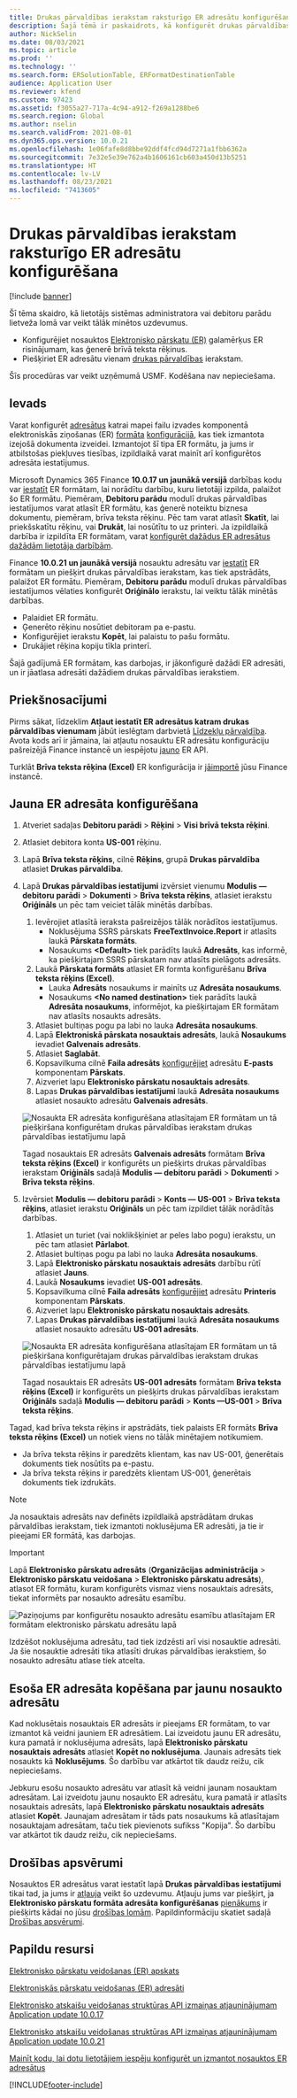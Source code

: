 ```yaml
---
title: Drukas pārvaldības ierakstam raksturīgo ER adresātu konfigurēšana
description: Šajā tēmā ir paskaidrots, kā konfigurēt drukas pārvaldības ierakstam raksturīgus adresātus elektroniskās ziņošanas (ER) formātā, kas ir konfigurēts izejošo dokumentu ģenerēšanai.
author: NickSelin
ms.date: 08/03/2021
ms.topic: article
ms.prod: ''
ms.technology: ''
ms.search.form: ERSolutionTable, ERFormatDestinationTable
audience: Application User
ms.reviewer: kfend
ms.custom: 97423
ms.assetid: f3055a27-717a-4c94-a912-f269a1288be6
ms.search.region: Global
ms.author: nselin
ms.search.validFrom: 2021-08-01
ms.dyn365.ops.version: 10.0.21
ms.openlocfilehash: 1e06fafe8d8bbe92ddf4fcd94d7271a1fbb6362a
ms.sourcegitcommit: 7e32e5e39e762a4b1606161cb603a450d13b5251
ms.translationtype: HT
ms.contentlocale: lv-LV
ms.lasthandoff: 08/23/2021
ms.locfileid: "7413605"
---
```

# <a name="configure-print-management-record-specific-er-destinations"></a>Drukas pārvaldības ierakstam raksturīgo ER adresātu konfigurēšana

[!include [banner](../includes/banner.md)]

Šī tēma skaidro, kā lietotājs sistēmas administratora vai debitoru parādu lietveža lomā var veikt tālāk minētos uzdevumus.

- Konfigurējiet nosauktos [Elektronisko pārskatu (ER)](general-electronic-reporting.md) galamērķus ER risinājumam, kas ģenerē brīvā teksta rēķinus.
- Piešķiriet ER adresātu vienam [drukas pārvaldības](document-reporting-services.md) ierakstam.

Šīs procedūras var veikt uzņēmumā USMF. Kodēšana nav nepieciešama.

## <a name="introduction"></a>Ievads

Varat konfigurēt [adresātus](electronic-reporting-destinations.md) katrai mapei failu izvades komponentā elektroniskās ziņošanas (ER) [formāta](general-electronic-reporting.md#FormatComponentOutbound) [konfigurācijā](general-electronic-reporting.md#Configuration), kas tiek izmantota izejošā dokumenta izveidei. Izmantojot šī tipa ER formātu, ja jums ir atbilstošas piekļuves tiesības, izpildlaikā varat mainīt arī konfigurētos adresāta iestatījumus.

Microsoft Dynamics 365 Finance **10.0.17 un jaunākā versijā** darbības kodu var [iestatīt](er-apis-app10-0-17.md) ER formātam, lai norādītu darbību, kuru lietotāji izpilda, palaižot šo ER formātu. Piemēram, **Debitoru parādu** modulī drukas pārvaldības iestatījumos varat atlasīt ER formātu, kas ģenerē noteiktu biznesa dokumentu, piemēram, brīva teksta rēķinu. Pēc tam varat atlasīt **Skatīt**, lai priekšskatītu rēķinu, vai **Drukāt**, lai nosūtītu to uz printeri. Ja izpildlaikā darbība ir izpildīta ER formātam, varat [konfigurēt dažādus ER adresātus dažādām lietotāja darbībām](er-action-dependent-destinations.md).

Finance **10.0.21 un jaunākā versijā** nosauktu adresātu var [iestatīt](er-apis-app10-0-21.md) ER formātam un piešķirt drukas pārvaldības ierakstam, kas tiek apstrādāts, palaižot ER formātu. Piemēram, **Debitoru parādu** modulī drukas pārvaldības iestatījumos vēlaties konfigurēt **Oriģinālo** ierakstu, lai veiktu tālāk minētās darbības.

- Palaidiet ER formātu.
- Ģenerēto rēķinu nosūtiet debitoram pa e-pastu.
- Konfigurējiet ierakstu **Kopēt**, lai palaistu to pašu formātu.
- Drukājiet rēķina kopiju tīkla printerī.

Šajā gadījumā ER formātam, kas darbojas, ir jākonfigurē dažādi ER adresāti, un ir jāatlasa adresāti dažādiem drukas pārvaldības ierakstiem.

## <a name="prerequisites"></a>Priekšnosacījumi

Pirms sākat, līdzeklim **Atļaut iestatīt ER adresātus katram drukas pārvaldības vienumam** jābūt ieslēgtam darbvietā [Līdzekļu pārvaldība](../../fin-ops/get-started/feature-management/feature-management-overview.md#the-feature-management-workspace). Avota kods arī ir jāmaina, lai atļautu nosauktu ER adresātu konfigurāciju pašreizējā Finance instancē un iespējotu [jauno](er-apis-app10-0-21.md) ER API.

Turklāt **Brīva teksta rēķina (Excel)** ER konfigurācija ir [jāimportē](er-download-configurations-global-repo.md) jūsu Finance instancē.

## <a name="configure-a-new-er-destination"></a>Jauna ER adresāta konfigurēšana

1. Atveriet sadaļas **Debitoru parādi** \> **Rēķini** \> **Visi brīvā teksta rēķini**.
2. Atlasiet debitora konta **US-001** rēķinu.
3. Lapā **Brīva teksta rēķins**, cilnē **Rēķins**, grupā **Drukas pārvaldība** atlasiet **Drukas pārvaldība**.
4. Lapā **Drukas pārvaldības iestatījumi** izvērsiet vienumu **Modulis — debitoru parādi** \> **Dokumenti** \> **Brīva teksta rēķins**, atlasiet ierakstu **Oriģināls** un pēc tam veiciet tālāk minētās darbības.

    1.  Ievērojiet atlasītā ieraksta pašreizējos tālāk norādītos iestatījumus.
        -   Noklusējuma SSRS pārskats **FreeTextInvoice.Report** ir atlasīts laukā **Pārskata formāts**.
        -   Nosaukums **\<Default\>** tiek parādīts laukā **Adresāts**, kas informē, ka piešķirtajam SSRS pārskatam nav atlasīts pielāgots adresāts. 
    2.  Laukā **Pārskata formāts** atlasiet ER formta konfigurēšanu **Brīva teksta rēķins (Excel)**.
        -   Lauka **Adresāts** nosaukums ir mainīts uz **Adresāta nosaukums**.
        -   Nosaukums **\<No named destination\>** tiek parādīts laukā **Adresāta nosaukums**, informējot, ka piešķirtajam ER formātam nav atlasīts nosaukts adresāts.
    3.  Atlasiet bultiņas pogu pa labi no lauka **Adresāta nosaukums**.    
    4. Lapā **Elektroniskā pārskata nosauktais adresāts**, laukā **Nosaukums** ievadiet **Galvenais adresāts**.
    5. Atlasiet **Saglabāt**.
    6. Kopsavilkuma cilnē **Faila adresāts** [konfigurējiet](er-destination-type-email.md) adresātu **E-pasts** komponentam **Pārskats**.
    7. Aizveriet lapu **Elektronisko pārskatu nosauktais adresāts**.
    8. Lapas **Drukas pārvaldības iestatījumi** laukā **Adresāta nosaukums** atlasiet nosaukto adresātu **Galvenais adresāts**.

    ![Nosaukta ER adresāta konfigurēšana atlasītajam ER formātam un tā piešķiršana konfigurētam drukas pārvaldības ierakstam drukas pārvaldības iestatījumu lapā](./media/er-named-destinations-01.gif)

    Tagad nosauktais ER adresāts **Galvenais adresāts** formātam **Brīva teksta rēķins (Excel)** ir konfigurēts un piešķirts drukas pārvaldības ierakstam **Oriģināls** sadaļā **Modulis — debitoru parādi** \> **Dokumenti** \> **Brīva teksta rēķins**.

5. Izvērsiet **Modulis — debitoru parādi** \> **Konts — US-001** \> **Brīva teksta rēķins**, atlasiet ierakstu **Oriģināls** un pēc tam izpildiet tālāk norādītās darbības.

    1. Atlasiet un turiet (vai noklikšķiniet ar peles labo pogu) ierakstu, un pēc tam atlasiet **Pārlabot**.
    2. Atlasiet bultiņas pogu pa labi no lauka **Adresāta nosaukums**.
    3. Lapā **Elektronisko pārskatu nosauktais adresāts** darbību rūtī atlasiet **Jauns**.
    4. Laukā **Nosaukums** ievadiet **US-001 adresāts**.
    5. Kopsavilkuma cilnē **Faila adresāts** [konfigurējiet](er-destination-type-print.md) adresātu **Printeris** komponentam **Pārskats**.
    6. Aizveriet lapu **Elektronisko pārskatu nosauktais adresāts**.
    7. Lapas **Drukas pārvaldības iestatījumi** laukā **Adresāta nosaukums** atlasiet nosaukto adresātu **US-001 adresāts**.

    ![Nosaukta ER adresāta konfigurēšana atlasītajam ER formātam un tā piešķiršana konfigurētajam drukas pārvaldības ierakstam drukas pārvaldības iestatījumu lapā](./media/er-named-destinations-02.gif)

    Tagad nosauktais ER adresāts **US-001 adresāts** formātam **Brīva teksta rēķins (Excel)** ir konfigurēts un piešķirts drukas pārvaldības ierakstam **Oriģināls** sadaļā **Modulis — debitoru parādi** \> **Konts —US-001** \> **Brīva teksta rēķins**.

Tagad, kad brīva teksta rēķins ir apstrādāts, tiek palaists ER formāts **Brīva teksta rēķins (Excel)** un notiek viens no tālāk minētajiem notikumiem.

- Ja brīva teksta rēķins ir paredzēts klientam, kas nav US-001, ģenerētais dokuments tiek nosūtīts pa e-pastu.
- Ja brīva teksta rēķins ir paredzēts klientam US-001, ģenerētais dokuments tiek izdrukāts.

> [!NOTE]
> Ja nosauktais adresāts nav definēts izpildlaikā apstrādātam drukas pārvaldības ierakstam, tiek izmantoti noklusējuma ER adresāti, ja tie ir pieejami ER formātā, kas darbojas.

> [!IMPORTANT]
> Lapā **Elektronisko pārskatu adresāts** (**Organizācijas administrācija** \> **Elektronisko pārskatu veidošana** \> **Elektronisko pārskatu adresāts**), atlasot ER formātu, kuram konfigurēts vismaz viens nosauktais adresāts, tiekat informēts par nosaukto adresātu esamību.
>
> ![Paziņojums par konfigurētu nosaukto adresātu esamību atlasītajam ER formātam elektronisko pārskatu adresātu lapā](./media/er-named-destinations-03.png)
>
> Izdzēšot noklusējuma adresātu, tad tiek izdzēsti arī visi nosauktie adresāti. Ja šie nosauktie adresāti tika atlasīti drukas pārvaldības ierakstiem, šo nosaukto adresātu atlase tiek atcelta.

## <a name="copy-an-existing-er-destination-as-a-new-named-destination"></a>Esoša ER adresāta kopēšana par jaunu nosaukto adresātu

Kad noklusētais nosauktais ER adresāts ir pieejams ER formātam, to var izmantot kā veidni jauniem ER adresātiem. Lai izveidotu jaunu ER adresātu, kura pamatā ir noklusējuma adresāts, lapā **Elektronisko pārskatu nosauktais adresāts** atlasiet **Kopēt no noklusējuma**. Jaunais adresāts tiek nosaukts kā **Noklusējums**. Šo darbību var atkārtot tik daudz reižu, cik nepieciešams.

Jebkuru esošu nosaukto adresātu var atlasīt kā veidni jaunam nosauktam adresātam. Lai izveidotu jaunu nosaukto ER adresātu, kura pamatā ir atlasīts nosauktais adresāts, lapā **Elektronisko pārskatu nosauktais adresāts** atlasiet **Kopēt**. Jaunajam adresātam ir tāds pats nosaukums kā atlasītajam nosauktajam adresātam, taču tiek pievienots sufikss "Kopija". Šo darbību var atkārtot tik daudz reižu, cik nepieciešams.

## <a name="security-considerations"></a>Drošības apsvērumi

Nosauktos ER adresātus varat iestatīt lapā **Drukas pārvaldības iestatījumi** tikai tad, ja jums ir [atļauja](../sysadmin/role-based-security.md#permissions) veikt šo uzdevumu. Atļauju jums var piešķirt, ja **Elektronisko pārskatu formāta adresāta konfigurēšanas** [pienākums](../sysadmin/role-based-security.md#duties) ir piešķirts kādai no jūsu [drošības lomām](../sysadmin/role-based-security.md#security-roles). Papildinformāciju skatiet sadaļā [Drošības apsvērumi](electronic-reporting-destinations.md#security-considerations).

## <a name="additional-resources"></a>Papildu resursi

[Elektronisko pārskatu veidošanas (ER) apskats](general-electronic-reporting.md)

[Elektroniskās pārskatu veidošanas (ER) adresāti](electronic-reporting-destinations.md)

[Elektronisko atskaišu veidošanas struktūras API izmaiņas atjauninājumam Application update 10.0.17](er-apis-app10-0-17.md)

[Elektronisko atskaišu veidošanas struktūras API izmaiņas atjauninājumam Application update 10.0.21](er-apis-app10-0-21.md)

[Mainīt kodu, lai dotu lietotājiem iespēju konfigurēt un izmantot nosauktos ER adresātus](er-api-named-destinations.md)

[!INCLUDE[footer-include](../../../includes/footer-banner.md)]
